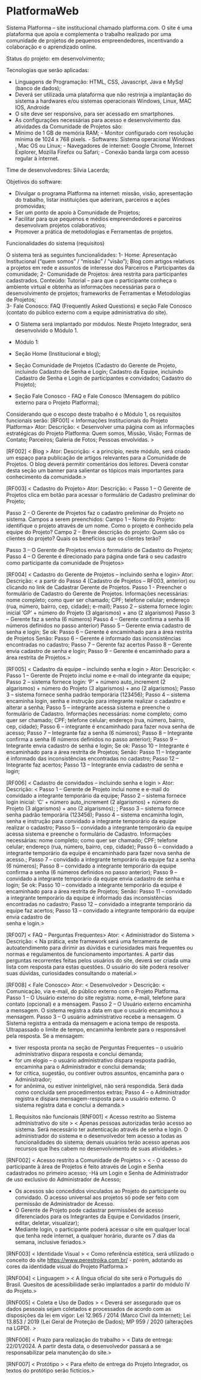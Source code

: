 # PlatformaWeb
 Sistema Platforma – site institucional chamado platforma.com. O site é uma plataforma que apoia e complementa o trabalho realizado por uma comunidade de projetos de pequenos empreendedores, incentivando a colaboração e o aprendizado online.

Status do projeto: 
em desenvolvimento;

Tecnologias que serão aplicadas: 
- Linguagens de Programação: HTML, CSS, Javascript, Java e MySql (banco de dados);
- Deverá ser utilizada uma plataforma que não restrinja a implantação do sistema a hardwares e/ou sistemas operacionais Windows, Linux, MAC IOS, Androide
- O site deve ser responsivo, para ser acessado em smartphones.
- As configurações necessárias para acesso e desenvolvimento das atividades da Comunidade de Projetos são: 
- Mínimo de 1 GB de memória RAM; - Monitor configurado com resolução mínima de 1024 x 768 pixels. - Softwares: Sistema operacional Windows , Mac OS ou Linux; - Navegadores de internet: Google Chrome, Internet Explorer, Mozilla Firefox ou Safari; - Conexão banda larga com acesso regular à internet.

Time de desenvolvedores: 
Sílvia Lacerda;

Objetivos do software: 
- Divulgar o programa Platforma na internet: missão, visão, apresentação do trabalho, listar instituições que aderiram, parceiros e ações promovidas;
- Ser um ponto de apoio à Comunidade de Projetos;
- Facilitar para que pequenos e médios empreendedores e parceiros desenvolvam projetos colaborativos;
- Promover a prática de metodologias e Ferramentas de projetos. 

Funcionalidades do sistema (requisitos)

O sistema terá as seguintes funcionalidades:
1- Home: Apresentação Institucional (“quem somos” / “missão” / “visão”); Blog com artigos relativos a projetos em rede e assuntos de interesse dos Parceiros e Participantes da comunidade;
2- Comunidade de Projetos: área restrita para participantes cadastrados. Conteúdo: Tutorial – para que o participante conheça o ambiente virtual e obtenha as informações necessárias para o desenvolvimento de projetos; frameworks de Ferramentas e Metodologias de Projetos;    
3- Fale Conosco: FAQ (Frequently Asked Questions) e seção Fale Conosco (contato do público externo com a equipe administrativa do site).
- O Sistema será implantado por módulos. Neste Projeto Integrador, será desenvolvido o Módulo 1.

- Módulo 1: 
- Seção Home (Institucional e blog); 
- Seção Comunidade de Projetos (Cadastro do Gerente de Projeto, incluindo Cadastro de Senha e Login; Cadastro da Equipe, incluindo Cadastro de Senha e Login de participantes e convidados; Cadastro do Projeto); 
- Seção Fale Conosco - FAQ e Fale Conosco (Mensagem do público externo para o Projeto Platforma);

Considerando que o escopo deste trabalho é o Módulo 1, os requisitos funcionais serão: 
[RF001] < Informações Institucionais do Projeto Platforma>
	Ator: <Administrador do Sistema>
	Descrição: < Desenvolver uma página com as informações estratégicas do Projeto Platforma: Quem somos, Missão, Visão; Formas de Contato; Parceiros; Galeria de Fotos; Pessoas envolvidas. >

[RF002] < Blog >
	Ator: <Administrador do Sistema>
	Descrição: < a princípio, neste módulo, será criado um espaço para publicação de artigos relevantes para a Comunidade de Projetos. O blog deverá permitir comentários dos leitores. Deverá constar desta seção um banner para salientar os tópicos mais importantes para conhecimento da comunidade.>

[RF003] < Cadastro do Projeto>
	Ator: <Desenvolvedor>
	Descrição: < Passo 1 – O Gerente de Projetos clica em botão para acessar o formulário de Cadastro preliminar do Projeto;


Passo 2 - O Gerente de Projetos faz o cadastro preliminar do Projeto no sistema. Campos a serem preenchidos:
Campo 1 – Nome do Projeto: identifique o projeto através de um nome. Como o projeto é conhecido pela equipe do Projeto?
Campo 2 – Breve descrição do projeto: Quem são os clientes do projeto? Quais os benefícios que os clientes terão?

Passo 3 – O Gerente de Projetos envia o formulário de Cadastro do Projeto; 
Passo 4 – O Gerente é direcionado para página onde fará o seu cadastro como participante da comunidade de Projetos>

[RF004] < Cadastro do Gerente de Projetos – incluindo senha e login>
	Ator: <Desenvolvedor>
	Descrição: < a partir do Passo 4 (Cadastro de Projetos – RF003, anterior) ou clicando no link de Cadastrar Gerente de Projetos.
Passo 1 - Preencher o formulário de Cadastro do Gerente de Projetos. Informações necessárias: nome completo; como quer ser chamado; CPF; telefone celular; endereço (rua, número, bairro, cep, cidade); e-mail);
Passo 2 – sistema fornece login: inicial ‘GP’ + número do Projeto (3 algarismos) + ano (2 algarismos)
Passo 3 – Gerente faz a senha (6 números)
Passo 4 – Gerente confirma a senha (6 números definidos no passo anterior)
Passo 5 – Gerente envia cadastro de senha e login;
		Se ok:
Passo 6 – Gerente é encaminhado para a área restrita de Projetos
Senão:
Passo 6 – Gerente é informado das inconsistências encontradas no cadastro;
Passo 7 – Gerente faz acertos
Passo 8 – Gerente envia cadastro de senha e login;
Passo 9 – Gerente é encaminhado para a área restrita de Projetos.>

 [RF005] < Cadastro da equipe – incluindo senha e login >
	Ator: <Desenvolvedor>
	Descrição: < Passo 1 – Gerente de Projeto inclui nome e e-mail do integrante da equipe;
Passo 2 – sistema fornece login: ‘P’ + número auto_increment (2 algarismos) + número do Projeto (3 algarismos) + ano (2 algarismos);
Passo 3 – sistema fornece senha padrão temporária (123456);
Passo 4 – sistema encaminha login, senha e instrução para integrante realizar o cadastro e alterar a senha;
Passo 5 – integrante acessa sistema e preenche o formulário de Cadastro. Informações necessárias: nome completo; como quer ser chamado; CPF; telefone celular; endereço (rua, número, bairro, cep, cidade);
Passo 6 – integrante é encaminhado para fazer nova senha de acesso;
Passo 7 – Integrante faz a senha (6 números);
Passo 8 – Integrante confirma a senha (6 números definidos no passo anterior);
Passo 9 – Integrante envia cadastro de senha e login;
		Se ok:
Passo 10 – Integrante é encaminhado para a área restrita de Projetos;
Senão:
     Passo 11 – Integrante é informado das inconsistências encontradas no
    cadastro;
    Passo 12 – Integrante faz acertos;
   Passo 13 – Integrante envia cadastro de senha e login;

[RF006] < Cadastro de convidados – incluindo senha e login >
	Ator: <Desenvolvedor>
Descrição: < Passo 1 – Gerente de Projeto inclui nome e e-mail do convidado a integrante temporário da equipe;
Passo 2 – sistema fornece login inicial: ‘C’ + número auto_increment (2 algarismos) + número do Projeto (3 algarismos) + ano (2 algarismos);
;
Passo 3 – sistema fornece senha padrão temporária (123456);
Passo 4 – sistema encaminha login, senha e instrução para convidado a integrante temporário da equipe realizar o cadastro;
Passo 5 – convidado a integrante temporário da equipe acessa sistema e preenche o formulário de Cadastro. Informações necessárias: nome completo; como quer ser chamado; CPF; telefone celular; endereço (rua, número, bairro, cep, cidade);
Passo 6 – convidado a integrante temporário da equipe é encaminhado para fazer nova senha de acesso.;
Passo 7 – convidado a integrante temporário da equipe faz a senha (6 números);
Passo 8 – convidado a integrante temporário da equipe confirma a senha (6 números definidos no passo anterior);
Passo 9 – convidado a integrante temporário da equipe envia cadastro de senha e login;
		Se ok:
Passo 10 – convidado a integrante temporário da equipe é encaminhado para   a área restrita de Projetos;
Senão:
Passo 11 – convidado a integrante temporário da equipe é informado das inconsistências encontradas no cadastro;
    Passo 12 – convidado a integrante temporário da equipe faz acertos;
   Passo 13 – convidado a integrante temporário da equipe envia cadastro de  
   senha e login.>

[RF007] < FAQ – Perguntas Frequentes>
	Ator: < Administrador do Sistema >
	Descrição: < Na prática, este framework será uma ferramenta de autoatendimento para dirimir as dúvidas e curiosidades mais frequentes ou normas e regulamentos de funcionamento importantes. A partir das perguntas recorrentes feitas pelos usuários do site, deverá ser criada uma lista com resposta para estas questões. O usuário do site poderá resolver suas dúvidas, curiosidades consultando o material.>

[RF008] < Fale Conosco>
	Ator: < Desenvolvedor >
	Descrição: < Comunicação, via e-mail, do público externo com o Projeto Platforma. 
Passo 1 – O Usuário externo do site registra: nome, e-mail, telefone para contato (opcional) e a mensagem. 
Passo 2 – O Usuário externo encaminha a mensagem. O sistema registra a data em que o usuário encaminhou a mensagem. 
Passo 3 – O usuário administrativo recebe a mensagem. O Sistema registra a entrada da mensagem e aciona tempo de resposta. Ultrapassado o limite de tempo, encaminha lembrete para o responsável pela resposta.
	Se a mensagem:
- tiver resposta pronta na seção de Perguntas Frequentes – o usuário administrativo dispara resposta e conclui demanda;
- for um elogio – o usuário administrativo dispara resposta padrão, encaminha para o Administrador e conclui demanda;
- for crítica, sugestão, ou contiver outros assuntos, encaminha para o Administrador;
- for anônima, ou estiver ininteligível, não será respondida. Será dada como concluída sem procedimentos extras;
Passo 4 – o Administrador registra e dispara mensagem-resposta para o usuário externo. O sistema registra data e conclui a demanda.>

1.	Requisitos não funcionais 
[RNF001] < Acesso restrito ao Sistema administrativo do site >
< Apenas pessoas autorizadas terão acesso ao sistema. Será necessário ter autenticação através de senha e login. O administrador do sistema e o desenvolvedor tem acesso a todas as funcionalidades do sistema; demais usuários terão acesso apenas aos recursos que lhes cabem no desenvolvimento de suas atividades.>

[RNF002] < Acesso restrito a Comunidade de Projetos >
< - O acesso do participante à área de Projetos é feito através de Login e Senha cadastrados no primeiro acesso;
-Há um Login e Senha de Administrador de uso exclusivo do Administrador de Acesso;
- Os acessos são concedidos vinculados ao Projeto do participante ou convidado. O acesso universal aos projetos só pode ser feito com permissão de Administrador de Acesso.
- O Gerente de Projeto pode cadastrar permissões de acesso diferenciados para os Integrantes da Equipe e Convidados (inserir, editar, deletar, visualizar);
- Mediante login, o participante poderá acessar o site em qualquer local que tenha rede internet, a qualquer horário, durante os 7 dias da semana, inclusive feriados.> 

[RNF003] < Identidade Visual >
< Como referência estética, será utilizado o conceito do site https://www.perestroika.com.br/ - porém, adotando as cores da identidade visual do Projeto Platforma.> 
 


[RNF004] < Linguagem >
< A língua oficial do site será o Português do Brasil. Quesitos de acessibilidade serão implantados a partir do módulo IV do Projeto.>

[RNF005] < Coleta e Uso de Dados >
< Deverá ser assegurado que os dados pessoais sejam coletados e processados de acordo com as disposições da lei em vigor: Lei 12.965 / 2014 (Marco Civil da Internet); Lei 13.853 / 2019 (Lei Geral de Proteção de Dados); MP 959 / 2020 (alterações na LGPD). >


[RNF006] < Prazo para realização do trabalho > 
< Data de entrega: 22/01/2024. A partir desta data, o desenvolvedor passará a se responsabilizar pela manutenção do site.>

[RNF007] < Protótipo > 
< Para efeito de entrega do Projeto Integrador, os textos do protótipo serão fictícios.>

